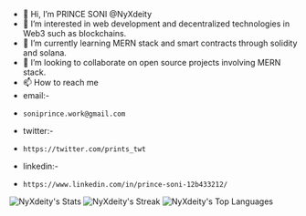 - 👋 Hi, I’m PRINCE SONI @NyXdeity
- 👀 I’m interested in web development and decentralized technologies in Web3 such as blockchains.
- 🌱 I’m currently learning MERN stack and smart contracts through solidity and solana.
- 💞️ I’m looking to collaborate on open source projects involving MERN stack.
- 📫 How to reach me
-  email:-
-     soniprince.work@gmail.com
- twitter:-
-     https://twitter.com/prints_twt
- linkedin:-
-     https://www.linkedin.com/in/prince-soni-12b433212/

<!---
NyXdeity/NyXdeity is a ✨ special ✨ repository because its `README.md` (this file) appears on your GitHub profile.
You can click the Preview link to take a look at your changes.
--->
![NyXdeity's Stats](https://github-readme-stats.vercel.app/api?username=NyXdeity&theme=vue-dark&show_icons=true&hide_border=true&count_private=true)
![NyXdeity's Streak](https://github-readme-streak-stats.herokuapp.com/?user=NyXdeity&theme=vue-dark&hide_border=true)
![NyXdeity's Top Languages](https://github-readme-stats.vercel.app/api/top-langs/?username=NyXdeity&theme=vue-dark&show_icons=true&hide_border=true&layout=compact)
